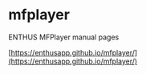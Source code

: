 # mfplayer
ENTHUS MFPlayer manual pages

[https://enthusapp.github.io/mfplayer/](https://enthusapp.github.io/mfplayer/)